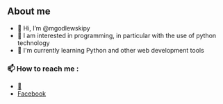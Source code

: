 ## About me
- 👋 Hi, I’m @mgodlewskipy
- 👀 I am interested in programming, in particular with the use of python technology
- 🌱 I'm currently learning Python and other web development tools
### 📫 How to reach me :
- [📧](matgodlewski.py@gmail.com)
- [Facebook](https://www.facebook.com/mateusz.godlewski.77/)

